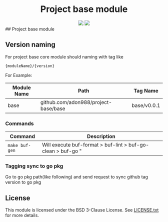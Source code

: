 <div align="center">
<h1>Project base module</h1>
<p>
</p>
<a href="https://github.com/grpc-ecosystem/grpc-gateway/blob/main/LICENSE.txt"><img src="https://img.shields.io/github/license/grpc-ecosystem/grpc-gateway?color=379c9c&style=flat-square"/></a>
<a href="https://github.com/adon988/project-base/releases"><img src="https://img.shields.io/github/v/release/adon988/project-base?color=379c9c&logoColor=ffffff&style=flat-square"/></a>

</div>
## Project base module

## Version naming

For project base core module should naming with tag like 

```
{moduleName}/{version}
```

For Example:

| Module Name | Path | Tag Name |
| -- | -- | -- | 
| base | github.com/adon988/project-base/base | base/v0.0.1 |


### Commands

| Command | Description |
| -- | -- |
| `make buf-gen` | Will execute buf-format > buf-lint > buf-go-clean > buf-go "


### Tagging sync to go pkg

Go to go pkg path(like following) and send request to sync github tag version to go pkg

## License

This module is licensed under the BSD 3-Clause License.
See [LICENSE.txt](https://github.com/grpc-ecosystem/grpc-gateway/blob/main/LICENSE.txt) for more details.
